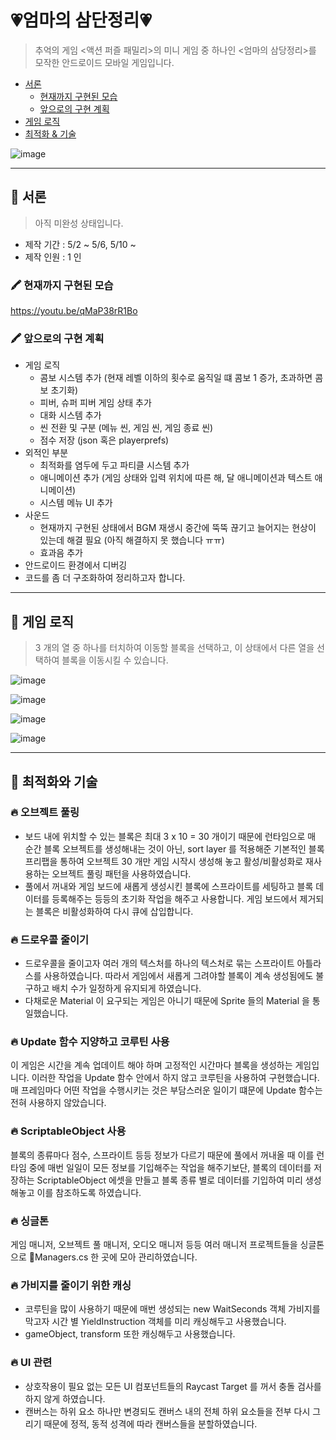 # 💗엄마의 삼단정리💗
> 추억의 게임 &lt;액션 퍼즐 패밀리>의 미니 게임 중 하나인 &lt;엄마의 삼당정리>를 모작한 안드로이드 모바일 게임입니다. 

- [서론](#-서론)
  - [현재까지 구현된 모습](#-현재까지-구현된-모습)
  - [앞으로의 구현 계획](#-앞으로의-구현-계획)
- [게임 로직](#-게임-로직)
- [최적화 & 기술](#-최적화와-기술)


![image](https://user-images.githubusercontent.com/42318591/117399805-4fffe100-af3c-11eb-8b68-f712c2314d69.png)

---

## 📌 서론

> 아직 미완성 상태입니다. 

- 제작 기간 : 5/2 ~ 5/6, 5/10 ~
- 제작 인원 : 1 인 

### 🖍 현재까지 구현된 모습

<https://youtu.be/qMaP38rR1Bo>

### 🖍 앞으로의 구현 계획

- 게임 로직
  - 콤보 시스템 추가 (현재 레벨 이하의 횟수로 움직일 떄 콤보 1 증가, 초과하면 콤보 초기화)
  - 피버, 슈퍼 피버 게임 상태 추가 
  - 대화 시스템 추가
  - 씬 전환 및 구분 (메뉴 씬, 게임 씬, 게임 종료 씬) 
  - 점수 저장 (json 혹은 playerprefs)
- 외적인 부분
  - 최적화를 염두에 두고 파티클 시스템 추가
  - 애니메이션 추가 (게임 상태와 입력 위치에 따른 해, 달 애니메이션과 텍스트 애니메이션)
  - 시스템 메뉴 UI 추가
- 사운드 
  - 현재까지 구현된 상태에서 BGM 재생시 중간에 뚝뚝 끊기고 늘어지는 현상이 있는데 해결 필요 (아직 해결하지 못 했습니다 ㅠㅠ)
  - 효과음 추가
- 안드로이드 환경에서 디버깅 
- 코드를 좀 더 구조화하여 정리하고자 합니다. 

---

## 📌 게임 로직 

> 3 개의 열 중 하나를 터치하여 이동할 블록을 선택하고, 이 상태에서 다른 열을 선택하여 블록을 이동시킬 수 있습니다.

![image](https://user-images.githubusercontent.com/42318591/117399678-0b744580-af3c-11eb-9271-6a67674dd886.png)

![image](https://user-images.githubusercontent.com/42318591/117399365-62c5e600-af3b-11eb-90c2-addd35e3c19e.png)

![image](https://user-images.githubusercontent.com/42318591/117399388-6a858a80-af3b-11eb-9aae-5d83225bab83.png)

![image](https://user-images.githubusercontent.com/42318591/117399833-5db56680-af3c-11eb-822c-d6b13866ba25.png)

---

## 📌 최적화와 기술

### 🔥 오브젝트 풀링

- 보드 내에 위치할 수 있는 블록은 최대 3 x 10 = 30 개이기 때문에 런타임으로 매 순간 블록 오브젝트를 생성해내는 것이 아닌, sort layer 를 적용해준 기본적인 블록 프리팹을 통하여 오브젝트 30 개만 게임 시작시 생성해 놓고 활성/비활성화로 재사용하는 오브젝트 풀링 패턴을 사용하였습니다.  
- 풀에서 꺼내와 게임 보드에 새롭게 생성시킨 블록에 스프라이트를 세팅하고 블록 데이터를 등록해주는 등등의 초기화 작업을 해주고 사용합니다. 게임 보드에서 제거되는 블록은 비활성화하여 다시 큐에 삽입합니다.

### 🔥 드로우콜 줄이기

- 드로우콜을 줄이고자 여러 개의 텍스처를 하나의 텍스처로 묶는 스프라이트 아틀라스를 사용하였습니다. 따라서 게임에서 새롭게 그려야할 블록이 계속 생성됨에도 불구하고 배치 수가 일정하게 유지되게 하였습니다.
- 다채로운 Material 이 요구되는 게임은 아니기 때문에 Sprite 들의 Material 을 통일했습니다.

### 🔥 Update 함수 지양하고 코루틴 사용

이 게임은 시간을 계속 업데이트 해야 하며 고정적인 시간마다 블록을 생성하는 게임입니다. 이러한 작업을 Update 함수 안에서 하지 않고 코루틴을 사용하여 구현했습니다. 매 프레임마다 어떤 작업을 수행시키는 것은 부담스러운 일이기 떄문에 Update 함수는 전혀 사용하지 않았습니다.

### 🔥 ScriptableObject 사용

블록의 종류마다 점수, 스프라이트 등등 정보가 다르기 때문에 풀에서 꺼내올 때 이를 런타임 중에 매번 일일이 모든 정보를 기입해주는 작업을 해주기보단, 블록의 데이터를 저장하는 ScriptableObject 에셋을 만들고 블록 종류 별로 데이터를 기입하여 미리 생성해놓고 이를 참조하도록 하였습니다.

### 🔥 싱글톤

게임 매니저, 오브젝트 풀 매니저, 오디오 매니저 등등 여러 매니저 프로젝트들을 싱글톤으로 📜Managers.cs 한 곳에 모아 관리하였습니다. 

### 🔥 가비지를 줄이기 위한 캐싱

- 코루틴을 많이 사용하기 때문에 매번 생성되는 new WaitSeconds 객체 가비지를 막고자 시간 별 YieldInstruction 객체를 미리 캐싱해두고 사용했습니다.
- gameObject, transform 또한 캐싱해두고 사용했습니다. 

### 🔥 UI 관련

- 상호작용이 필요 없는 모든 UI 컴포넌트들의 Raycast Target 를 꺼서 충돌 검사를 하지 않게 하였습니다.
- 캔버스는 하위 요소 하나만 변경되도 캔버스 내의 전체 하위 요소들을 전부 다시 그리기 때문에 정적, 동적 성격에 따라 캔버스들을 분할하였습니다.


